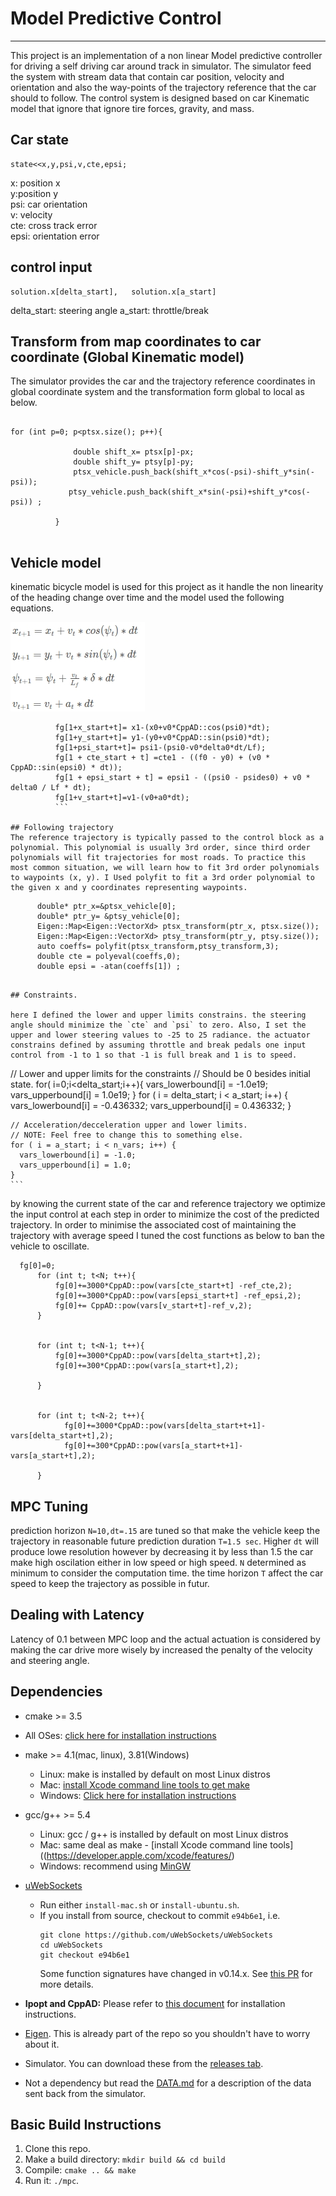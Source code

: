 
# Model Predictive Control

[//]: # (Image References)
[image1]: ./Images/update-equations.jpg

---
This project is an implementation of a non linear Model predictive controller for driving a self driving car around track in simulator. The simulator feed the system with stream data that contain car position, velocity and orientation and also the way-points of the trajectory reference that the car should to follow. The control system is designed based on car Kinematic model that ignore that ignore tire forces, gravity, and mass.

## Car state
```
state<<x,y,psi,v,cte,epsi;
```

x: position x <br />
y:position y <br />
psi: car orientation <br />
v: velocity <br />
cte: cross track error <br />
epsi: orientation error <br />
## control input

```
solution.x[delta_start],   solution.x[a_start]
```

delta_start: steering angle
a_start: throttle/break

## Transform from map coordinates to car coordinate (Global Kinematic model)

The simulator provides the car and the trajectory reference coordinates in global coordinate system and the transformation form global to local as below.

```

for (int p=0; p<ptsx.size(); p++){

        	  double shift_x= ptsx[p]-px;
        	  double shift_y= ptsy[p]-py;
        	  ptsx_vehicle.push_back(shift_x*cos(-psi)-shift_y*sin(-psi));
        	 ptsy_vehicle.push_back(shift_x*sin(-psi)+shift_y*cos(-psi)) ;

          }
          
```
## Vehicle model
 kinematic bicycle model is used for this project as it handle the non linearity of the heading change over time and the model used the following equations.
 
![alt text][image1]
 
```
          fg[1+x_start+t]= x1-(x0+v0*CppAD::cos(psi0)*dt);
		  fg[1+y_start+t]= y1-(y0+v0*CppAD::sin(psi0)*dt);
		  fg[1+psi_start+t]= psi1-(psi0-v0*delta0*dt/Lf);
		  fg[1 + cte_start + t] =cte1 - ((f0 - y0) + (v0 * CppAD::sin(epsi0) * dt));
		  fg[1 + epsi_start + t] = epsi1 - ((psi0 - psides0) + v0 * delta0 / Lf * dt);
          fg[1+v_start+t]=v1-(v0+a0*dt);
          ```

## Following trajectory
The reference trajectory is typically passed to the control block as a polynomial. This polynomial is usually 3rd order, since third order polynomials will fit trajectories for most roads. To practice this most common situation, we will learn how to fit 3rd order polynomials to waypoints (x, y). I Used polyfit to fit a 3rd order polynomial to the given x and y coordinates representing waypoints.

```
          double* ptr_x=&ptsx_vehicle[0];
          double* ptr_y= &ptsy_vehicle[0];
          Eigen::Map<Eigen::VectorXd> ptsx_transform(ptr_x, ptsx.size());
          Eigen::Map<Eigen::VectorXd> ptsy_transform(ptr_y, ptsy.size());
          auto coeffs= polyfit(ptsx_transform,ptsy_transform,3);
          double cte = polyeval(coeffs,0);
          double epsi = -atan(coeffs[1]) ;
```

## Constraints. 

here I defined the lower and upper limits constrains. the steering angle should minimize the `cte` and `psi` to zero. Also, I set the upper and lower steering values to -25 to 25 radiance. the actuator constrains defined by assuming throttle and break pedals one input control from -1 to 1 so that -1 is full break and 1 is to speed.

```
// Lower and upper limits for the constraints
  // Should be 0 besides initial state.
  for( i=0;i<delta_start;i++){
        vars_lowerbound[i] = -1.0e19;
        vars_upperbound[i] = 1.0e19;
    }
  for ( i = delta_start; i < a_start; i++) {
      vars_lowerbound[i] = -0.436332;
      vars_upperbound[i] = 0.436332;
    }

    // Acceleration/decceleration upper and lower limits.
    // NOTE: Feel free to change this to something else.
    for ( i = a_start; i < n_vars; i++) {
      vars_lowerbound[i] = -1.0;
      vars_upperbound[i] = 1.0;
    }
    ```
by knowing the current state of the car and reference trajectory we optimize the input control at each step in order to minimize the cost of the predicted trajectory. In order to minimise the associated cost of maintaining  the trajectory with average speed I tuned the cost functions as below to ban the vehicle to oscillate. 

```
  fg[0]=0;
	  for (int t; t<N; t++){
		  fg[0]+=3000*CppAD::pow(vars[cte_start+t] -ref_cte,2);
		  fg[0]+=3000*CppAD::pow(vars[epsi_start+t] -ref_epsi,2);
		  fg[0]+= CppAD::pow(vars[v_start+t]-ref_v,2);
	  }


	  for (int t; t<N-1; t++){
		  fg[0]+=3000*CppAD::pow(vars[delta_start+t],2);
		  fg[0]+=300*CppAD::pow(vars[a_start+t],2);

	  }


	  for (int t; t<N-2; t++){
	      	fg[0]+=3000*CppAD::pow(vars[delta_start+t+1]-vars[delta_start+t],2);
	      	fg[0]+=300*CppAD::pow(vars[a_start+t+1]-vars[a_start+t],2);

	  }
 ```
 
## MPC Tuning
prediction horizon `N=10,dt=.15` are tuned so that make the vehicle keep the trajectory in reasonable future prediction duration `T=1.5 sec`. Higher `dt` will produce lowe resolution however by decreasing it by less than 1.5  the car make high oscilation either in low speed or high speed. `N` determined as minimum to consider the computation time. the time horizon `T` affect the car speed to keep the trajectory as possible in futur.

## Dealing with Latency
Latency of 0.1 between MPC loop and the actual actuation is considered by making the car drive more wisely by increased the penalty of the velocity and steering angle.

## Dependencies

* cmake >= 3.5
 * All OSes: [click here for installation instructions](https://cmake.org/install/)
* make >= 4.1(mac, linux), 3.81(Windows)
  * Linux: make is installed by default on most Linux distros
  * Mac: [install Xcode command line tools to get make](https://developer.apple.com/xcode/features/)
  * Windows: [Click here for installation instructions](http://gnuwin32.sourceforge.net/packages/make.htm)
* gcc/g++ >= 5.4
  * Linux: gcc / g++ is installed by default on most Linux distros
  * Mac: same deal as make - [install Xcode command line tools]((https://developer.apple.com/xcode/features/)
  * Windows: recommend using [MinGW](http://www.mingw.org/)
* [uWebSockets](https://github.com/uWebSockets/uWebSockets)
  * Run either `install-mac.sh` or `install-ubuntu.sh`.
  * If you install from source, checkout to commit `e94b6e1`, i.e.
    ```
    git clone https://github.com/uWebSockets/uWebSockets
    cd uWebSockets
    git checkout e94b6e1
    ```
    Some function signatures have changed in v0.14.x. See [this PR](https://github.com/udacity/CarND-MPC-Project/pull/3) for more details.

* **Ipopt and CppAD:** Please refer to [this document](https://github.com/udacity/CarND-MPC-Project/blob/master/install_Ipopt_CppAD.md) for installation instructions.
* [Eigen](http://eigen.tuxfamily.org/index.php?title=Main_Page). This is already part of the repo so you shouldn't have to worry about it.
* Simulator. You can download these from the [releases tab](https://github.com/udacity/self-driving-car-sim/releases).
* Not a dependency but read the [DATA.md](./DATA.md) for a description of the data sent back from the simulator.


## Basic Build Instructions

1. Clone this repo.
2. Make a build directory: `mkdir build && cd build`
3. Compile: `cmake .. && make`
4. Run it: `./mpc`.




 
    


